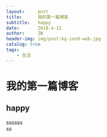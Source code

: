 ```yaml
---
layout:     post
title:      我的第一篇博客
subtitle:   happy
date:       2018-4-12
author:     ZW
header-img: img/post-bg-ios9-web.jpg
catalog: true
tags:
    - 生活
---
```


# 我的第一篇博客
## happy
ssssss<br>ss